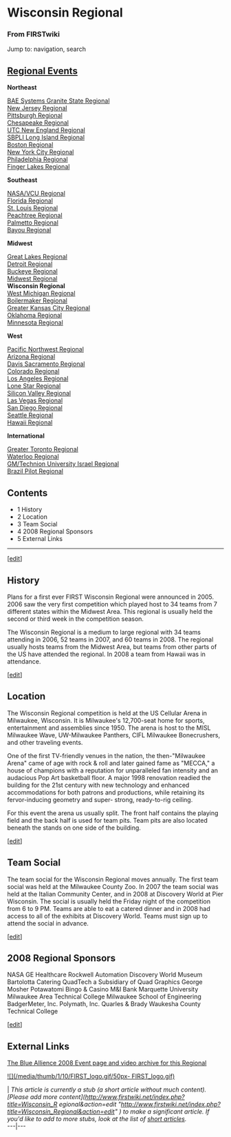 # Wisconsin Regional

### From FIRSTwiki

Jump to: navigation, search

[Regional Events](Index_of_Regionals "Index of Regionals" )  
---  
  
**Northeast**  

[BAE Systems Granite State
Regional](BAE_Systems_Granite_State_Regional "BAE Systems Granite
State Regional" )  
[New Jersey Regional](New_Jersey_Regional "New Jersey Regional" )  
[Pittsburgh Regional](Pittsburgh_Regional "Pittsburgh Regional" )  
[Chesapeake Regional](Chesapeake_Regional "Chesapeake Regional" )  
[UTC New England Regional](UTC_New_England_Regional "UTC New
England Regional" )  
[SBPLI Long Island Regional](SBPLI_Long_Island_Regional "SBPLI Long
Island Regional" )  
[Boston Regional](Boston_Regional "Boston Regional" )  
[New York City Regional](New_York_City_Regional "New York City
Regional" )  
[Philadelphia Regional](Philadelphia_Regional "Philadelphia
Regional" )  
[Finger Lakes Regional](Finger_Lakes_Regional "Finger Lakes
Regional" )  

**Southeast**  

[NASA/VCU Regional](NASA/VCU_Regional "NASA/VCU Regional" )  
[Florida Regional](Florida_Regional "Florida Regional" )  
[St. Louis Regional](St._Louis_Regional "St. Louis Regional" )  
[Peachtree Regional](Peachtree_Regional "Peachtree Regional" )  
[Palmetto Regional](Palmetto_Regional "Palmetto Regional" )  
[Bayou Regional](Bayou_Regional "Bayou Regional" )  

**Midwest**  

[Great Lakes Regional](Great_Lakes_Regional "Great Lakes Regional"
)  
[Detroit Regional](Detroit_Regional "Detroit Regional" )  
[Buckeye Regional](Buckeye_Regional "Buckeye Regional" )  
[Midwest Regional](Midwest_Regional "Midwest Regional" )  
**Wisconsin Regional**  
[West Michigan Regional](West_Michigan_Regional "West Michigan
Regional" )  
[Boilermaker Regional](Boilermaker_Regional "Boilermaker Regional"
)  
[Greater Kansas City Regional](Greater_Kansas_City_Regional
"Greater Kansas City Regional" )  
[Oklahoma Regional](Oklahoma_Regional "Oklahoma Regional" )  
[Minnesota Regional](Minnesota_Regional "Minnesota Regional" )  

**West**  

[Pacific Northwest Regional](Pacific_Northwest_Regional "Pacific
Northwest Regional" )  
[Arizona Regional](Arizona_Regional "Arizona Regional" )  
[Davis Sacramento Regional](Davis_Sacramento_Regional "Davis
Sacramento Regional" )  
[Colorado Regional](Colorado_Regional "Colorado Regional" )  
[Los Angeles Regional](Los_Angeles_Regional "Los Angeles Regional"
)  
[Lone Star Regional](Lone_Star_Regional "Lone Star Regional" )  
[Silicon Valley Regional](Silicon_Valley_Regional "Silicon Valley
Regional" )  
[Las Vegas Regional](Las_Vegas_Regional "Las Vegas Regional" )  
[San Diego Regional](San_Diego_Regional "San Diego Regional" )  
[Seattle Regional](Seattle_Regional "Seattle Regional" )  
[Hawaii Regional](Hawaii_Regional "Hawaii Regional" )  

**International**  

[Greater Toronto Regional](Greater_Toronto_Regional "Greater
Toronto Regional" )  
[Waterloo Regional](Waterloo_Regional "Waterloo Regional" )  
[GM/Technion University Israel
Regional](GM/Technion_University_Israel_Regional "GM/Technion
University Israel Regional" )  
[Brazil Pilot Regional](Brazil_Pilot_Regional "Brazil Pilot
Regional" )  
  
  
  

## Contents

  * 1 History
  * 2 Location
  * 3 Team Social
  * 4 2008 Regional Sponsors
  * 5 External Links  
---  
  
[[edit](/index.php?title=Wisconsin_Regional&action=edit&section=1 "Edit
section: History" )]

## History

Plans for a first ever FIRST Wisconsin Regional were announced in 2005. 2006
saw the very first competition which played host to 34 teams from 7 different
states within the Midwest Area. This regional is usually held the second or
third week in the competition season.

The Wisconsin Regional is a medium to large regional with 34 teams attending
in 2006, 52 teams in 2007, and 60 teams in 2008. The regional usually hosts
teams from the Midwest Area, but teams from other parts of the US have
attended the regional. In 2008 a team from Hawaii was in attendance.

[[edit](/index.php?title=Wisconsin_Regional&action=edit&section=2 "Edit
section: Location" )]

## Location

The Wisconsin Regional competition is held at the US Cellular Arena in
Milwaukee, Wisconsin. It is Milwaukee's 12,700-seat home for sports,
entertainment and assemblies since 1950. The arena is host to the MISL
Milwaukee Wave, UW-Milwaukee Panthers, CIFL Milwaukee Bonecrushers, and other
traveling events.

One of the first TV-friendly venues in the nation, the then-"Milwaukee Arena"
came of age with rock &amp; roll and later gained fame as "MECCA," a house of
champions with a reputation for unparalleled fan intensity and an audacious
Pop Art basketball floor. A major 1998 renovation readied the building for the
21st century with new technology and enhanced accommodations for both patrons
and productions, while retaining its fervor-inducing geometry and super-
strong, ready-to-rig ceiling.

For this event the arena us usually split. The front half contains the playing
field and the back half is used for team pits. Team pits are also located
beneath the stands on one side of the building.

[[edit](/index.php?title=Wisconsin_Regional&action=edit&section=3 "Edit
section: Team Social" )]

## Team Social

The team social for the Wisconsin Regional moves annually. The first team
social was held at the Milwaukee County Zoo. In 2007 the team social was held
at the Italian Community Center, and in 2008 at Discovery World at Pier
Wisconsin. The social is usually held the Friday night of the competition from
6 to 9 PM. Teams are able to eat a catered dinner and in 2008 had access to
all of the exhibits at Discovery World. Teams must sign up to attend the
social in advance.

[[edit](/index.php?title=Wisconsin_Regional&action=edit&section=4 "Edit
section: 2008 Regional Sponsors" )]

## 2008 Regional Sponsors

NASA GE Healthcare Rockwell Automation Discovery World Museum Bartolotta
Catering QuadTech a Subsidiary of Quad Graphics George Mosher Potawatomi Bingo
&amp; Casino M&amp;I Bank Marquette University Milwaukee Area Technical
College Milwaukee School of Engineering BadgerMeter, Inc. Polymath, Inc.
Quarles &amp; Brady Waukesha County Technical College

[[edit](/index.php?title=Wisconsin_Regional&action=edit&section=5 "Edit
section: External Links" )]

## External Links

[The Blue Allience 2008 Event page and video archive for this
Regional](http://www.thebluealliance.net/tbatv/event.php?eventid=156
"http://www.thebluealliance.net/tbatv/event.php?eventid=156" )

[![](/media/thumb/1/10/FIRST_logo.gif/50px-
FIRST_logo.gif)](Image:FIRST_logo.gif "" )

|  _This article is currently a stub (a short article without much content).
[Please add more content](http://www.firstwiki.net/index.php?title=Wisconsin_R
egional&action=edit
"http://www.firstwiki.net/index.php?title=Wisconsin_Regional&action=edit" ) to
make a significant article. If you'd like to add to more stubs, look at the
list of [short articles](Special:Shortpages "Special:Shortpages"
)._  
---|---  
  
